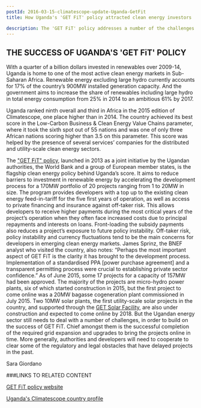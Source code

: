 ```yaml
---
postId: 2016-03-15-climatescope-update-Uganda-GetFit
title: How Uganda's 'GET FiT' policy attracted clean energy investors 

description: The 'GET FiT' policy addresses a number of the challenges faced by developers in emerging markets. Read this post to find out how. 
---
```

## THE SUCCESS OF UGANDA'S 'GET FiT' POLICY

With a quarter of a billion dollars invested in renewables over 2009-14, Uganda is home to one of the most active clean energy markets in Sub-Saharan Africa. Renewable energy excluding large hydro currently accounts for 17% of the country’s 900MW installed generation capacity. And the government aims to increase the share of renewables including large hydro in total energy consumption from 25% in 2014 to an ambitious 61% by 2017.

Uganda ranked ninth overall and third in Africa in the 2015 edition of Climatescope, one place higher than in 2014. The country achieved its best score in the Low-Carbon Business & Clean Energy Value Chains parameter, where it took the sixth spot out of 55 nations and was one of only three African nations scoring higher than 3.5 on this parameter. This score was helped by the presence of several services’ companies for the distributed and utility-scale clean energy sectors. 

The ["GET FiT" policy](http://global-climatescope.org/en/policies/#/policy/4015), launched in 2013 as a joint initiative by the Ugandan authorities, the World Bank and a group of European member states, is the flagship clean energy policy behind Uganda’s score. It aims to reduce barriers to investment in renewable energy by accelerating the development process for a 170MW portfolio of 20 projects ranging from 1 to 20MW in size. The program provides developers with a top up to the existing clean energy feed-in-tariff for the five first years of operation, as well as access to private financing and insurance against off-taker risk. This allows developers to receive higher payments during the most critical years of the project’s operation when they often face increased costs due to principal repayments and interests on loans. Front-loading the subsidy payments also reduces a project’s exposure to future policy instability. Off-taker risk, policy instability and currency fluctuations tend to be the main concerns for developers in emerging clean energy markets. James Sprinz, the BNEF analyst who visited the country, also notes: “Perhaps the most important aspect of GET FiT is the clarity it has brought to the development process. Implementation of a standardised PPA [power purchase agreement] and a transparent permitting process were crucial to establishing private sector confidence.” 
As of June 2015, some 17 projects for a capacity of 157MW had been approved. The majority of the projects are micro-hydro power plants, six of which started construction in 2015, but the first project to come online was a 20MW bagasse cogeneration plant commissioned in July 2015. Two 10MW solar plants, the first utility-scale solar projects in the country, and supported through the [GET Solar Facility](http://global-climatescope.org/en/policies/#/policy/4017), are also under construction and expected to come online by 2018.
But the Ugandan energy sector still needs to deal with a number of challenges, in order to build on the success of GET FiT. Chief amongst them is the successful completion of the required grid expansion and upgrades to bring the projects online in time. More generally, authorities and developers will need to cooperate to clear some of the regulatory and legal obstacles that have delayed projects in the past.

Sara Giordano

###LINKS TO RELATED CONTENT

[GET FiT policy website](http://www.getfit-uganda.org/)

[Uganda's Climatescope country profile](http://global-climatescope.org/en/country/uganda/#/details)

